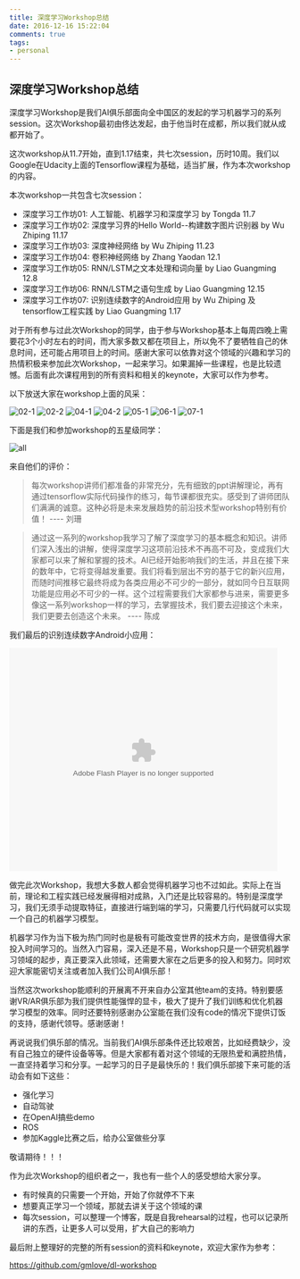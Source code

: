 ```yaml
---
title: 深度学习Workshop总结
date: 2016-12-16 15:22:04
comments: true
tags:
- personal
---
```


## 深度学习Workshop总结

深度学习Workshop是我们AI俱乐部面向全中国区的发起的学习机器学习的系列session。这次Workshop最初由佟达发起，由于他当时在成都，所以我们就从成都开始了。

这次workshop从11.7开始，直到1.17结束，共七次session，历时10周。我们以Google在Udacity上面的Tensorflow课程为基础，适当扩展，作为本次workshop的内容。

本次workshop一共包含七次session：

<!-- more -->

- 深度学习工作坊01: 人工智能、机器学习和深度学习 by Tongda 11.7
- 深度学习工作坊02: 深度学习界的Hello World--构建数字图片识别器 by Wu Zhiping 11.17
- 深度学习工作坊03: 深度神经网络 by Wu Zhiping 11.23
- 深度学习工作坊04: 卷积神经网络 by Zhang Yaodan 12.1
- 深度学习工作坊05: RNN/LSTM之文本处理和词向量 by Liao Guangming 12.8
- 深度学习工作坊06: RNN/LSTM之语句生成 by Liao Guangming 12.15
- 深度学习工作坊07: 识别连续数字的Android应用 by Wu Zhiping 及 tensorflow工程实践 by Liao Guangming 1.17

对于所有参与过此次Workshop的同学，由于参与Workshop基本上每周四晚上需要花3个小时左右的时间，而大家多数又都在项目上，所以免不了要牺牲自己的休息时间，还可能占用项目上的时间。感谢大家可以依靠对这个领域的兴趣和学习的热情积极来参加此次Workshop，一起来学习。如果漏掉一些课程，也是比较遗憾。后面有此次课程用到的所有资料和相关的keynote，大家可以作为参考。

以下放送大家在workshop上面的风采：

![02-1](/attaches/2016/2016-12-16-dl-workshop-summary/02-1.jpeg)
![02-2](/attaches/2016/2016-12-16-dl-workshop-summary/02-2.jpeg)
![04-1](/attaches/2016/2016-12-16-dl-workshop-summary/04-1.jpeg)
![04-2](/attaches/2016/2016-12-16-dl-workshop-summary/04-2.jpeg)
![05-1](/attaches/2016/2016-12-16-dl-workshop-summary/05-1.jpeg)
![06-1](/attaches/2016/2016-12-16-dl-workshop-summary/06-1.jpeg)
![07-1](/attaches/2016/2016-12-16-dl-workshop-summary/07-1.jpeg)

下面是我们和参加workshop的五星级同学：

![all](/attaches/2016/2016-12-16-dl-workshop-summary/all.jpeg)

来自他们的评价：

> 每次workshop讲师们都准备的非常充分，先有细致的ppt讲解理论，再有通过tensorflow实际代码操作的练习，每节课都很充实。感受到了讲师团队们满满的诚意。这种必将是未来发展趋势的前沿技术型workshop特别有价值！ ---- 刘珊

> 通过这一系列的workshop我学习了解了深度学习的基本概念和知识。讲师们深入浅出的讲解，使得深度学习这项前沿技术不再高不可及，变成我们大家都可以来了解和掌握的技术。AI已经开始影响我们的生活，并且在接下来的数年中，它将变得越发重要。我们将看到层出不穷的基于它的新兴应用，而随时间推移它最终将成为各类应用必不可少的一部分，就如同今日互联网功能是应用必不可少的一样。这个过程需要我们大家都参与进来，需要更多像这一系列workshop一样的学习，去掌握技术，我们要去迎接这个未来，我们更要去创造这个未来。 ---- 陈成

我们最后的识别连续数字Android小应用：

<embed src='https://player.youku.com/player.php/sid/XMjQ4MTI5OTcwMA==/v.swf' allowFullScreen='true' quality='high' width='480' height='400' align='middle' allowScriptAccess='always' type='application/x-shockwave-flash'></embed>

做完此次Workshop，我想大多数人都会觉得机器学习也不过如此。实际上在当前，理论和工程实践已经发展得相对成熟，入门还是比较容易的。特别是深度学习，我们无须手动提取特征，直接进行端到端的学习，只需要几行代码就可以实现一个自己的机器学习模型。

机器学习作为当下极为热门同时也是极有可能改变世界的技术方向，是很值得大家投入时间学习的。当然入门容易，深入还是不易，Workshop只是一个研究机器学习领域的起步，真正要深入此领域，还需要大家在之后更多的投入和努力。同时欢迎大家能密切关注或者加入我们公司AI俱乐部！

当然这次workshop能顺利的开展离不开来自办公室其他team的支持。特别要感谢VR/AR俱乐部为我们提供性能强悍的显卡，极大了提升了我们训练和优化机器学习模型的效率。同时还要特别感谢办公室能在我们没有code的情况下提供订饭的支持，感谢代领导。感谢感谢！

再说说我们俱乐部的情况。当前我们AI俱乐部条件还比较艰苦，比如经费缺少，没有自己独立的硬件设备等等。但是大家都有着对这个领域的无限热爱和满腔热情，一直坚持着学习和分享。一起学习的日子是最快乐的！我们俱乐部接下来可能的活动会有如下这些：

- 强化学习
- 自动驾驶
- 在OpenAI搞些demo
- ROS
- 参加Kaggle比赛之后，给办公室做些分享

敬请期待！！！

作为此次Workshop的组织者之一，我也有一些个人的感受想给大家分享。

- 有时候真的只需要一个开始，开始了你就停不下来
- 想要真正学习一个领域，那就去讲关于这个领域的课
- 每次session，可以整理一个博客，既是自我rehearsal的过程，也可以记录所讲的东西，让更多人可以受用，扩大自己的影响力

最后附上整理好的完整的所有session的资料和keynote，欢迎大家作为参考：

https://github.com/gmlove/dl-workshop

